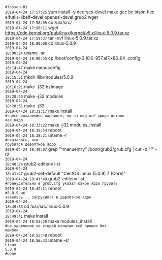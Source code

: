 <code>#lesson-01</code>
<br><code>2019-04-24 17:57:25</code>&nbsp;yum install -y ncurses-devel make gcc bc bison flex elfutils-libelf-devel openssl-devel grub2 wget
<br><code>2019-04-24 17:58:05</code>&nbsp;cd /usr/src/
<br><code>2019-04-24 17:58:11</code>&nbsp;wget https://cdn.kernel.org/pub/linux/kernel/v5.x/linux-5.0.9.tar.xz
<br><code>2019-04-24 17:59:37</code>&nbsp;tar -xvf linux-5.0.9.tar.xz 
<br><code>2019-04-24 18:00:08</code>&nbsp;cd linux-5.0.9
<br><code>2019-04-24 18:00:24</code>&nbsp;uname -sr
<br><code>2019-04-24 18:00:55</code>&nbsp;cp /boot/config-3.10.0-957.el7.x86_64 .config
<br><code>2019-04-24 18:14:47</code>&nbsp;make menuconfig
<br><code>2019-04-24 18:15:51</code>&nbsp;mkdir /lib/modules/5.0.9
<br><code>2019-04-24 18:16:21</code>&nbsp;make -j32 bzImage
<br><code>2019-04-24 18:20:40</code>&nbsp;make -j32 modules
<br><code>2019-04-24 18:28:51</code>&nbsp;make -j32
<br><code>2019-04-24 18:31:17</code>&nbsp;make install
<br><code>#здесь вывалились варнинги, но на вид всё вроде встало как надо</code>
<br><code>2019-04-24 18:33:22</code>&nbsp;make -j32 modules_install
<br><code>2019-04-24 18:35:54</code>&nbsp;reboot
<br><code>2019-04-24 18:38:21</code>&nbsp;uname -r 
<br><code>#оказалось, что грузится дефолтное ядро</code>
<br><code>2019-04-24 18:40:07</code>&nbsp;grep "^menuentry" /boot/grub2/grub.cfg | cut -d "'" -f2
<br><code>2019-04-24 18:40:24</code>&nbsp;grub2-editenv list
<br><code>2019-04-24 18:41:47</code>&nbsp;grub2-set-default "CentOS Linux (5.0.9) 7 (Core)"
<br><code>2019-04-24 18:41:49</code>&nbsp;grub2-editenv list
<br><code>#принудительно в grub.cfg указал какое ядро грузить</code>
<br><code>2019-04-24 18:42:11</code>&nbsp;reboot 
<br><code>#5.0.9 не завелась... загрузился в дефолтное ядро</code>
<br><code>2019-04-24 18:49:33</code>&nbsp;cd /usr/src/linux-5.0.9
<br><code>2019-04-24 18:49:41</code>&nbsp;make install
<br><code>2019-04-24 18:53:26</code>&nbsp;make modules_install
<br><code>#на удивление со второй попытки всё прошло без ошибок</code>
<br><code>2019-04-24 18:55:48</code>&nbsp;reboot 
<br><code>2019-04-24 18:56:33</code>&nbsp;uname -sr
<br><code>Linux 5.0.9</code>
<br><code>#done</code>
